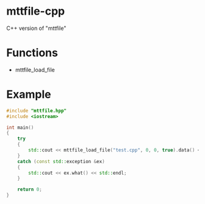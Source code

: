 # mttfile-cpp
C++ version of "mttfile"

# Functions
- mttfile_load_file

# Example
```cpp
#include "mttfile.hpp"
#include <iostream>

int main()
{
	try
	{
		std::cout << mttfile_load_file("test.cpp", 0, 0, true).data() << std::endl;
	} 
	catch (const std::exception &ex)
	{
		std::cout << ex.what() << std::endl;
	}

	return 0;
}
```
